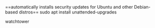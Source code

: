 ==automatically installs security updates for Ubuntu and other Debian-based distros==  sudo apt install unattended-upgrades

watchtower